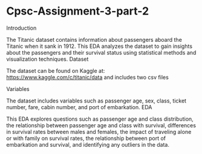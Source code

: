 # Cpsc-Assignment-3-part-2
Introduction

The Titanic dataset contains information about passengers aboard the Titanic when it sank in 1912. This EDA analyzes the dataset to gain insights about the passengers and their survival status using statistical methods and visualization techniques.
Dataset

The dataset can be found on Kaggle at: https://www.kaggle.com/c/titanic/data and includes two csv files

Variables

The dataset includes variables such as passenger age, sex, class, ticket number, fare, cabin number, and port of embarkation.
EDA

This EDA explores questions such as passenger age and class distribution, the relationship between passenger age and class with survival, differences in survival rates between males and females, the impact of traveling alone or with family on survival rates, the relationship between port of embarkation and survival, and identifying any outliers in the data.
